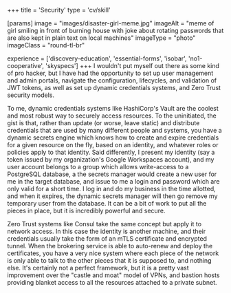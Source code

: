 +++
title = 'Security'
type = 'cv/skill'

[params]
  image = "images/disaster-girl-meme.jpg"
  imageAlt = "meme of girl smiling in front of burning house with joke about rotating passwords that are also kept in plain text on local machines"
  imageType = "photo"
  imageClass = "round-tl-br"

experience = ['discovery-education', 'essential-forms', 'isobar', 'no1-cooperative', 'skyspecs']
+++
I wouldn't put myself out there as some kind of pro hacker, but I have had the opportunity to set up user management and admin portals, navigate the configuration, lifecycles, and validation of JWT tokens, as well as set up dynamic credentials systems, and Zero Trust security models.

To me, dynamic credentials systems like HashiCorp's Vault are the coolest and most robust way to securely access resources.  To the uninitiated, the gist is that, rather than update (or worse, leave static) and distribute credentials that are used by many different people and systems, you have a dynamic secrets engine which knows how to create and expire credentials for a given resource on the fly, based on an identity, and whatever roles or policies apply to that identity.  Said differently, I present my identity (say a token issued by my organization's Google Workspaces account), and my user account belongs to a group which allows write-access to a PostgreSQL database, a the secrets manager would create a new user for me in the target database, and issue to me a login and password which are only valid for a short time.  I log in and do my business in the time allotted, and when it expires, the dynamic secrets manager will then go remove my temporary user from the database.  It can be a bit of work to put all the pieces in place, but it is incredibly powerful and secure.

Zero Trust systems like Consul take the same concept but apply it to network access.  In this case the identity is another machine, and their credentials usually take the form of an mTLS certificate and encrypted tunnel.  When the brokering service is able to auto-renew and deploy the certificates, you have a very nice system where each piece of the network is only able to talk to the other pieces that it is supposed to, and nothing else.  It's certainly not a perfect framework, but it is a pretty vast improvement over the "castle and moat" model of VPNs, and bastion hosts providing blanket access to all the resources attached to a private subnet.
